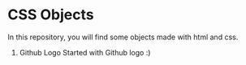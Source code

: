 # CSS Objects
In this repository, you will find some objects made with html and css.

1) Github Logo
Started with Github logo :)
